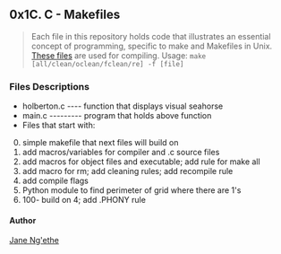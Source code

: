 ## 0x1C. C - Makefiles
> Each file in this repository holds code that illustrates an essential concept
> of programming, specific to make and Makefiles in Unix.
> [These files](https://github.com/holbertonschool/0x1B.c) are used
> for compiling. Usage: `make [all/clean/oclean/fclean/re] -f [file]`

### Files Descriptions
* holberton.c ---- function that displays visual seahorse
* main.c --------- program that holds above function
* Files that start with:

0. simple makefile that next files will build on
1. add macros/variables for compiler and .c source files
2. add macros for object files and executable; add rule for make all
3. add macro for rm; add cleaning rules; add recompile rule
4. add compile flags
5. Python module to find perimeter of grid where there are 1's
6. 100- build on 4; add .PHONY rule

#### Author
[Jane Ng'ethe](https://github.com/Janengethe)